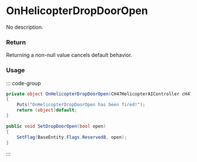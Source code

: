 # OnHelicopterDropDoorOpen
<Badge type="info" text="Vehicle"/><Badge type="danger" text="Carbon Compatible"/><Badge type="warning" text="Oxide Compatible"/>
No description.
### Return
Returning a non-null value cancels default behavior.

### Usage
::: code-group
```csharp [Example]
private object OnHelicopterDropDoorOpen(CH47HelicopterAIController cH47HelicopterAIController)
{
	Puts("OnHelicopterDropDoorOpen has been fired!");
	return (object)default;
}
```
```csharp [Source — Assembly-CSharp @ CH47HelicopterAIController]
public void SetDropDoorOpen(bool open)
{
	SetFlag(BaseEntity.Flags.Reserved8, open);
}

```
:::
